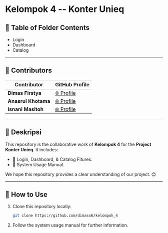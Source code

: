 # Kelompok 4 -- Konter Unieq

## 📂 Table of Folder Contents
   - Login
   - Dashboard
   - Catalog

---

## 🤝 Contributors
| Contributor       | GitHub Profile                                  |
|-------------------|------------------------------------------------|
| **Dimas Firstya**  | [🌐 Profile](https://github.com/dimasx6) |
| **Anasrul Khotama** | [🌐 Profile](https://github.com/anasrulgit)    |
| **Isnani Masitoh** | [🌐 Profile](https://github.com/isnanimasitoh17)    |

---

## 📝 Deskripsi
This repository is the collaborative work of **Kelompok 4** for the **Project Konter Unieq**. It includes:
- 📌 Login, Dashboard, & Catalog Fitures.
- 📌 System Usage Manual.

We hope this repository provides a clear understanding of our project. 😊

---

## 🚀 How to Use
1. Clone this repository locally:
   ```bash
   git clone https://github.com/dimasx6/kelompok_4
   ```
2. Follow the system usage manual for further information.
